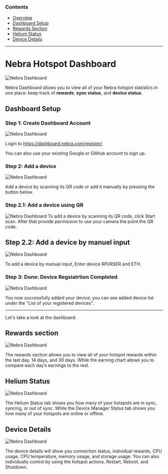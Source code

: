 ### Contents

* [Overview](#nebra-hotspot-dashboard) 
* [Dashboard Setup](#dashboard-setup)
* [Rewards Section](#rewards-section)
* [Helium Status](#helium-status)
* [Device Details](#device-details) 


<hr>


# Nebra Hotspot Dashboard 

![Nebra Dashboard](../media/photos/nebraDashboard/dashboardOverview.png)


Nebra Dashboard  allows you to view all of your Nebra hotspot statistics in one place: keep track of **rewards**, **sync status**, and **device status**.


## Dashboard Setup 

### Step 1: Create Dashboard Account
![Nebra Dashboard](../media/photos/nebraDashboard/1.jpg)

Login to https://dashboard.nebra.com/register/

You can also use your existing Google or GitHub account to sign up.    


### Step 2: Add a device
![Nebra Dashboard](../media/photos/nebraDashboard/2.jpg)

Add a device by scanning its QR code or add it manually by pressing the button below.

### Step 2.1: Add a device using QR

![Nebra Dashboard](../media/photos/nebraDashboard/3.jpg)
To add a device by scanning its QR code, click Start scan. After that provide permission to use your camera the point the QR code. 

## Step 2.2: Add a device by manuel input

![Nebra Dashboard](../media/photos/nebraDashboard/4.jpg)

To add a device by manual input, Enter device RPI/RSER and ETH.   

### Step 3: Done: Device Regsiatrtion Completed

![Nebra Dashboard](../media/photos/nebraDashboard/5.jpg )

You now successfully added your device, you can see added device list under the "List of your registered devices". 

<hr>


Let's take a look at the dashboard. 

## Rewards section

![Nebra Dashboard](../media/photos/nebraDashboard/rewardSection.png)

The rewards section allows you to view all of your hotspot rewards within the last day, 14 days, and 30 days. While the earning chart allows you to compare each day’s earnings to the rest. 

## Helium Status 

![Nebra Dashboard](../media/photos/nebraDashboard/deviceManager.png )

The Helium Status tab shows you how many of your hotspots are in sync, syncing, or out of sync. While the Device Manager Status tab shows you how many of your hotspots are online or offline.

## Device Details 

![Nebra Dashboard](../media/photos/nebraDashboard/deviceDetails.png)

The device details will show you connection status, individual rewards, CPU usage, CPU temperature, memory usage, and storage usage. You can also individually control by using the hotspot actions, Restart, Reboot, and Shutdown. 











